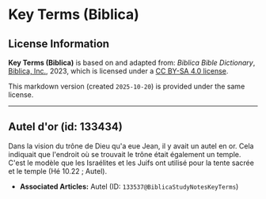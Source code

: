 # Key Terms (Biblica)

## License Information

**Key Terms (Biblica)** is based on and adapted from: _Biblica Bible Dictionary_, [Biblica, Inc.](https://www.biblica.com/), 2023, which is licensed under a [CC BY-SA 4.0 license](https://creativecommons.org/licenses/by-sa/4.0/legalcode.en).

This markdown version (created `2025-10-20`) is provided under the same license.



--------------------------------

## Autel d'or (id: 133434)

Dans la vision du trône de Dieu qu'a eue Jean, il y avait un autel en or. Cela indiquait que l'endroit où se trouvait le trône était également un temple. C'est le modèle que les Israélites et les Juifs ont utilisé pour la tente sacrée et le temple (Hé 10\.22 ; Autel).

* **Associated Articles:** Autel (ID: `133537@BiblicaStudyNotesKeyTerms`)

